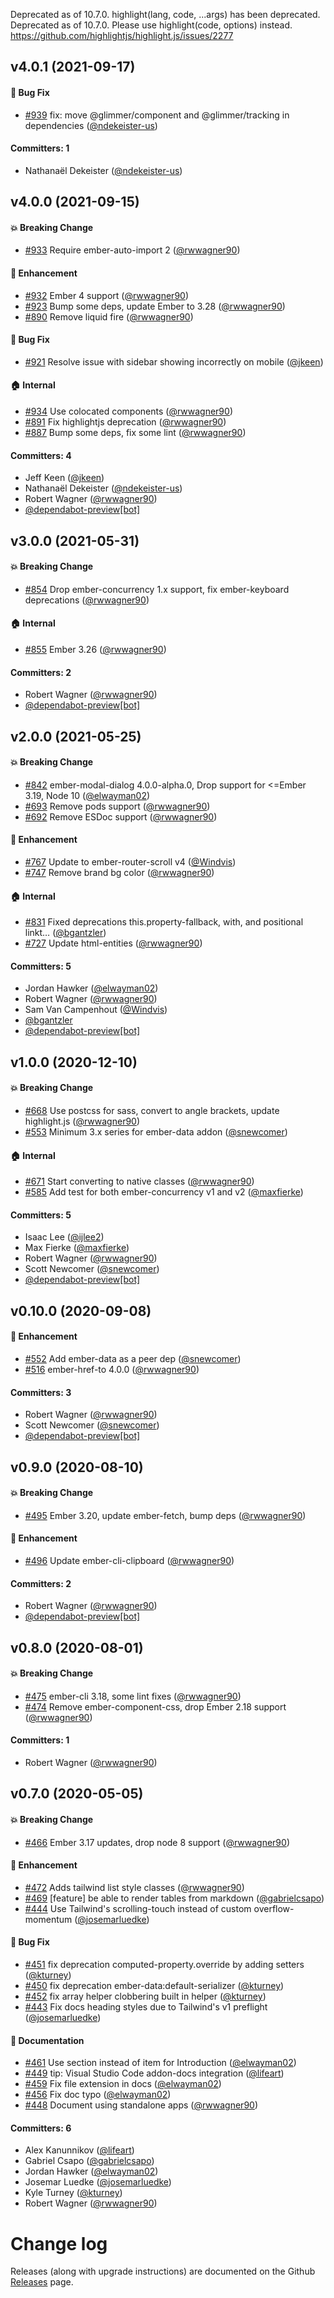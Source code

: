 Deprecated as of 10.7.0. highlight(lang, code, ...args) has been deprecated.
Deprecated as of 10.7.0. Please use highlight(code, options) instead.
https://github.com/highlightjs/highlight.js/issues/2277

## v4.0.1 (2021-09-17)

#### :bug: Bug Fix
* [#939](https://github.com/ember-learn/ember-cli-addon-docs/pull/939) fix: move @glimmer/component and @glimmer/tracking in dependencies ([@ndekeister-us](https://github.com/ndekeister-us))

#### Committers: 1
- Nathanaël Dekeister ([@ndekeister-us](https://github.com/ndekeister-us))

## v4.0.0 (2021-09-15)

#### :boom: Breaking Change
* [#933](https://github.com/ember-learn/ember-cli-addon-docs/pull/933) Require ember-auto-import 2 ([@rwwagner90](https://github.com/rwwagner90))

#### :rocket: Enhancement
* [#932](https://github.com/ember-learn/ember-cli-addon-docs/pull/932) Ember 4 support ([@rwwagner90](https://github.com/rwwagner90))
* [#923](https://github.com/ember-learn/ember-cli-addon-docs/pull/923) Bump some deps, update Ember to 3.28 ([@rwwagner90](https://github.com/rwwagner90))
* [#890](https://github.com/ember-learn/ember-cli-addon-docs/pull/890) Remove liquid fire ([@rwwagner90](https://github.com/rwwagner90))

#### :bug: Bug Fix
* [#921](https://github.com/ember-learn/ember-cli-addon-docs/pull/921) Resolve issue with sidebar showing incorrectly on mobile ([@jkeen](https://github.com/jkeen))

#### :house: Internal
* [#934](https://github.com/ember-learn/ember-cli-addon-docs/pull/934) Use colocated components ([@rwwagner90](https://github.com/rwwagner90))
* [#891](https://github.com/ember-learn/ember-cli-addon-docs/pull/891) Fix highlightjs deprecation ([@rwwagner90](https://github.com/rwwagner90))
* [#887](https://github.com/ember-learn/ember-cli-addon-docs/pull/887) Bump some deps, fix some lint ([@rwwagner90](https://github.com/rwwagner90))

#### Committers: 4
- Jeff Keen ([@jkeen](https://github.com/jkeen))
- Nathanaël Dekeister ([@ndekeister-us](https://github.com/ndekeister-us))
- Robert Wagner ([@rwwagner90](https://github.com/rwwagner90))
- [@dependabot-preview[bot]](https://github.com/apps/dependabot-preview)

## v3.0.0 (2021-05-31)

#### :boom: Breaking Change
* [#854](https://github.com/ember-learn/ember-cli-addon-docs/pull/854) Drop ember-concurrency 1.x support, fix ember-keyboard deprecations ([@rwwagner90](https://github.com/rwwagner90))

#### :house: Internal
* [#855](https://github.com/ember-learn/ember-cli-addon-docs/pull/855) Ember 3.26 ([@rwwagner90](https://github.com/rwwagner90))

#### Committers: 2
- Robert Wagner ([@rwwagner90](https://github.com/rwwagner90))
- [@dependabot-preview[bot]](https://github.com/apps/dependabot-preview)

## v2.0.0 (2021-05-25)

#### :boom: Breaking Change
* [#842](https://github.com/ember-learn/ember-cli-addon-docs/pull/842) ember-modal-dialog 4.0.0-alpha.0, Drop support for <=Ember 3.19, Node 10 ([@elwayman02](https://github.com/elwayman02))
* [#693](https://github.com/ember-learn/ember-cli-addon-docs/pull/693) Remove pods support ([@rwwagner90](https://github.com/rwwagner90))
* [#692](https://github.com/ember-learn/ember-cli-addon-docs/pull/692) Remove ESDoc support ([@rwwagner90](https://github.com/rwwagner90))

#### :rocket: Enhancement
* [#767](https://github.com/ember-learn/ember-cli-addon-docs/pull/767) Update to ember-router-scroll v4 ([@Windvis](https://github.com/Windvis))
* [#747](https://github.com/ember-learn/ember-cli-addon-docs/pull/747) Remove brand bg color ([@rwwagner90](https://github.com/rwwagner90))

#### :house: Internal
* [#831](https://github.com/ember-learn/ember-cli-addon-docs/pull/831) Fixed deprecations this.property-fallback, with, and positional linkt… ([@bgantzler](https://github.com/bgantzler))
* [#727](https://github.com/ember-learn/ember-cli-addon-docs/pull/727) Update html-entities ([@rwwagner90](https://github.com/rwwagner90))

#### Committers: 5
- Jordan Hawker ([@elwayman02](https://github.com/elwayman02))
- Robert Wagner ([@rwwagner90](https://github.com/rwwagner90))
- Sam Van Campenhout ([@Windvis](https://github.com/Windvis))
- [@bgantzler](https://github.com/bgantzler)
- [@dependabot-preview[bot]](https://github.com/apps/dependabot-preview)

## v1.0.0 (2020-12-10)

#### :boom: Breaking Change
* [#668](https://github.com/ember-learn/ember-cli-addon-docs/pull/668) Use postcss for sass, convert to angle brackets, update highlight.js ([@rwwagner90](https://github.com/rwwagner90))
* [#553](https://github.com/ember-learn/ember-cli-addon-docs/pull/553) Minimum 3.x series for ember-data addon ([@snewcomer](https://github.com/snewcomer))

#### :house: Internal
* [#671](https://github.com/ember-learn/ember-cli-addon-docs/pull/671) Start converting to native classes ([@rwwagner90](https://github.com/rwwagner90))
* [#585](https://github.com/ember-learn/ember-cli-addon-docs/pull/585) Add test for both ember-concurrency v1 and v2 ([@maxfierke](https://github.com/maxfierke))

#### Committers: 5
- Isaac Lee ([@ijlee2](https://github.com/ijlee2))
- Max Fierke ([@maxfierke](https://github.com/maxfierke))
- Robert Wagner ([@rwwagner90](https://github.com/rwwagner90))
- Scott Newcomer ([@snewcomer](https://github.com/snewcomer))
- [@dependabot-preview[bot]](https://github.com/apps/dependabot-preview)

## v0.10.0 (2020-09-08)

#### :rocket: Enhancement
* [#552](https://github.com/ember-learn/ember-cli-addon-docs/pull/552) Add ember-data as a peer dep ([@snewcomer](https://github.com/snewcomer))
* [#516](https://github.com/ember-learn/ember-cli-addon-docs/pull/516) ember-href-to 4.0.0 ([@rwwagner90](https://github.com/rwwagner90))

#### Committers: 3
- Robert Wagner ([@rwwagner90](https://github.com/rwwagner90))
- Scott Newcomer ([@snewcomer](https://github.com/snewcomer))
- [@dependabot-preview[bot]](https://github.com/apps/dependabot-preview)

## v0.9.0 (2020-08-10)

#### :boom: Breaking Change
* [#495](https://github.com/ember-learn/ember-cli-addon-docs/pull/495) Ember 3.20, update ember-fetch, bump deps ([@rwwagner90](https://github.com/rwwagner90))

#### :rocket: Enhancement
* [#496](https://github.com/ember-learn/ember-cli-addon-docs/pull/496) Update ember-cli-clipboard ([@rwwagner90](https://github.com/rwwagner90))

#### Committers: 2
- Robert Wagner ([@rwwagner90](https://github.com/rwwagner90))
- [@dependabot-preview[bot]](https://github.com/apps/dependabot-preview)

## v0.8.0 (2020-08-01)

#### :boom: Breaking Change
* [#475](https://github.com/ember-learn/ember-cli-addon-docs/pull/475) ember-cli 3.18, some lint fixes ([@rwwagner90](https://github.com/rwwagner90))
* [#474](https://github.com/ember-learn/ember-cli-addon-docs/pull/474) Remove ember-component-css, drop Ember 2.18 support ([@rwwagner90](https://github.com/rwwagner90))

#### Committers: 1
- Robert Wagner ([@rwwagner90](https://github.com/rwwagner90))

## v0.7.0 (2020-05-05)

#### :boom: Breaking Change
* [#466](https://github.com/ember-learn/ember-cli-addon-docs/pull/466) Ember 3.17 updates, drop node 8 support ([@rwwagner90](https://github.com/rwwagner90))

#### :rocket: Enhancement
* [#472](https://github.com/ember-learn/ember-cli-addon-docs/pull/472) Adds tailwind list style classes ([@rwwagner90](https://github.com/rwwagner90))
* [#469](https://github.com/ember-learn/ember-cli-addon-docs/pull/469) [feature] be able to render tables from markdown ([@gabrielcsapo](https://github.com/gabrielcsapo))
* [#444](https://github.com/ember-learn/ember-cli-addon-docs/pull/444) Use Tailwind's scrolling-touch instead of custom overflow-momentum ([@josemarluedke](https://github.com/josemarluedke))

#### :bug: Bug Fix
* [#451](https://github.com/ember-learn/ember-cli-addon-docs/pull/451) fix deprecation computed-property.override by adding setters ([@kturney](https://github.com/kturney))
* [#450](https://github.com/ember-learn/ember-cli-addon-docs/pull/450) fix deprecation ember-data:default-serializer ([@kturney](https://github.com/kturney))
* [#452](https://github.com/ember-learn/ember-cli-addon-docs/pull/452) fix array helper clobbering built in helper ([@kturney](https://github.com/kturney))
* [#443](https://github.com/ember-learn/ember-cli-addon-docs/pull/443) Fix docs heading styles due to Tailwind's v1 preflight ([@josemarluedke](https://github.com/josemarluedke))

#### :memo: Documentation
* [#461](https://github.com/ember-learn/ember-cli-addon-docs/pull/461) Use section instead of item for Introduction ([@elwayman02](https://github.com/elwayman02))
* [#449](https://github.com/ember-learn/ember-cli-addon-docs/pull/449) tip: Visual Studio Code addon-docs integration ([@lifeart](https://github.com/lifeart))
* [#459](https://github.com/ember-learn/ember-cli-addon-docs/pull/459) Fix file extension in docs ([@elwayman02](https://github.com/elwayman02))
* [#456](https://github.com/ember-learn/ember-cli-addon-docs/pull/456) Fix doc typo ([@elwayman02](https://github.com/elwayman02))
* [#448](https://github.com/ember-learn/ember-cli-addon-docs/pull/448) Document using standalone apps ([@rwwagner90](https://github.com/rwwagner90))

#### Committers: 6
- Alex Kanunnikov ([@lifeart](https://github.com/lifeart))
- Gabriel Csapo ([@gabrielcsapo](https://github.com/gabrielcsapo))
- Jordan Hawker ([@elwayman02](https://github.com/elwayman02))
- Josemar Luedke ([@josemarluedke](https://github.com/josemarluedke))
- Kyle Turney ([@kturney](https://github.com/kturney))
- Robert Wagner ([@rwwagner90](https://github.com/rwwagner90))

# Change log

Releases (along with upgrade instructions) are documented on the Github [Releases](https://github.com/ember-learn/ember-cli-addon-docs/releases) page.

